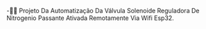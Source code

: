 -👨‍🏫 Projeto Da Automatização Da Válvula Solenoide Reguladora De Nitrogenio Passante Ativada Remotamente Via Wifi Esp32.
